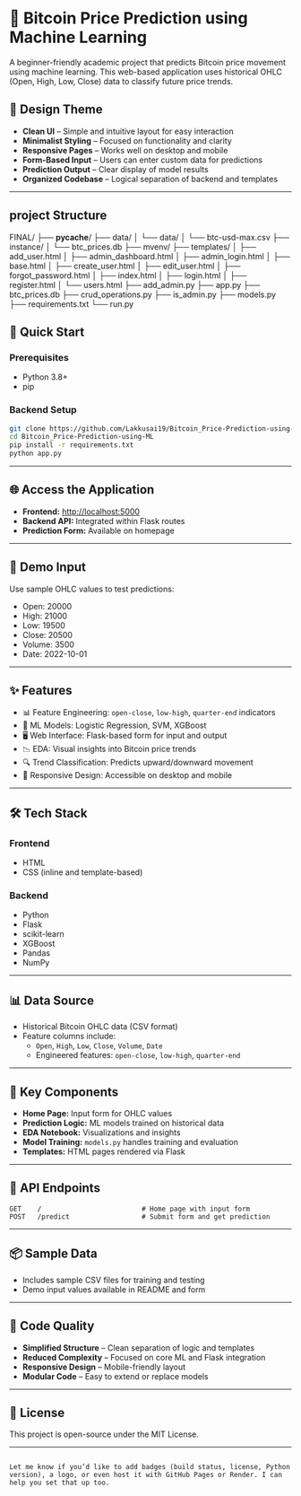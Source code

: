 
# 🧠 Bitcoin Price Prediction using Machine Learning

A beginner-friendly academic project that predicts Bitcoin price movement using machine learning. This web-based application uses historical OHLC (Open, High, Low, Close) data to classify future price trends.

## 🎨 Design Theme

- **Clean UI** – Simple and intuitive layout for easy interaction  
- **Minimalist Styling** – Focused on functionality and clarity  
- **Responsive Pages** – Works well on desktop and mobile  
- **Form-Based Input** – Users can enter custom data for predictions  
- **Prediction Output** – Clear display of model results  
- **Organized Codebase** – Logical separation of backend and templates

---
## project Structure

FINAL/
├── __pycache__/
├── data/
│   └── data/
│       └── btc-usd-max.csv
├── instance/
│   └── btc_prices.db
├── mvenv/
├── templates/
│   ├── add_user.html
│   ├── admin_dashboard.html
│   ├── admin_login.html
│   ├── base.html
│   ├── create_user.html
│   ├── edit_user.html
│   ├── forgot_password.html
│   ├── index.html
│   ├── login.html
│   ├── register.html
│   └── users.html
├── add_admin.py
├── app.py
├── btc_prices.db
├── crud_operations.py
├── is_admin.py
├── models.py
├── requirements.txt
└── run.py




## 🚀 Quick Start

### Prerequisites
- Python 3.8+
- pip

### Backend Setup
```bash
git clone https://github.com/Lakkusai19/Bitcoin_Price-Prediction-using-ML.git
cd Bitcoin_Price-Prediction-using-ML
pip install -r requirements.txt
python app.py
```

---

## 🌐 Access the Application

- **Frontend:** [http://localhost:5000](http://localhost:5000)  
- **Backend API:** Integrated within Flask routes  
- **Prediction Form:** Available on homepage

---

## 👤 Demo Input

Use sample OHLC values to test predictions:
- Open: 20000  
- High: 21000  
- Low: 19500  
- Close: 20500  
- Volume: 3500  
- Date: 2022-10-01

---

## ✨ Features

- 📊 Feature Engineering: `open-close`, `low-high`, `quarter-end` indicators  
- 🧠 ML Models: Logistic Regression, SVM, XGBoost  
- 🖥️ Web Interface: Flask-based form for input and output  
- 📉 EDA: Visual insights into Bitcoin price trends  
- 🔍 Trend Classification: Predicts upward/downward movement  
- 📱 Responsive Design: Accessible on desktop and mobile

---

## 🛠️ Tech Stack

### Frontend
- HTML
- CSS (inline and template-based)

### Backend
- Python
- Flask
- scikit-learn
- XGBoost
- Pandas
- NumPy

---

## 📊 Data Source

- Historical Bitcoin OHLC data (CSV format)
- Feature columns include:
  - `Open`, `High`, `Low`, `Close`, `Volume`, `Date`
  - Engineered features: `open-close`, `low-high`, `quarter-end`

---

## 🎯 Key Components

- **Home Page:** Input form for OHLC values  
- **Prediction Logic:** ML models trained on historical data  
- **EDA Notebook:** Visualizations and insights  
- **Model Training:** `models.py` handles training and evaluation  
- **Templates:** HTML pages rendered via Flask

---

## 🔧 API Endpoints

```http
GET    /                         # Home page with input form  
POST   /predict                  # Submit form and get prediction  
```

---

## 📦 Sample Data

- Includes sample CSV files for training and testing
- Demo input values available in README and form

---

## 🔧 Code Quality

- **Simplified Structure** – Clean separation of logic and templates  
- **Reduced Complexity** – Focused on core ML and Flask integration  
- **Responsive Design** – Mobile-friendly layout  
- **Modular Code** – Easy to extend or replace models

---

## 📄 License

This project is open-source under the MIT License.

---

```

Let me know if you’d like to add badges (build status, license, Python version), a logo, or even host it with GitHub Pages or Render. I can help you set that up too.
